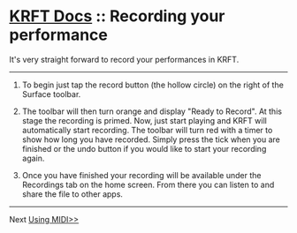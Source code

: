 # [KRFT Docs](/docs) :: Recording your performance

It's very straight forward to record your performances in KRFT.


----

1. To begin just tap the record button (the hollow circle) on the right of the Surface toolbar.

2. The toolbar will then turn orange and display "Ready to Record". At this stage the recording is primed. Now, just start playing and KRFT will automatically start recording. The toolbar will turn red with a timer to show how long you have recorded. Simply press the tick when you are finished or the undo button if you would like to start your recording again.

3. Once you have finished your recording will be available under the Recordings tab on the home screen. From there you can listen to and share the file to other apps.


--------

Next [Using MIDI>>](../using-midi)
